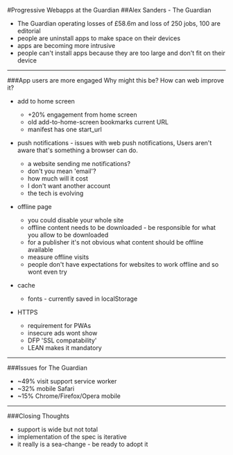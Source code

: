 #Progressive Webapps at the Guardian
##Alex Sanders - The Guardian

- The Guardian operating losses of £58.6m and loss of 250 jobs, 100 are editorial
- people are uninstall apps to make space on their devices
- apps are becoming more intrusive
- people can't install apps because they are too large and don't fit on their device

---

###App users are more engaged
Why might this be? How can web improve it?

- add to home screen
  - +20% engagement from home screen
  - old add-to-home-screen bookmarks current URL
  - manifest has one start_url
  
- push notifications - issues with web push notifications, Users aren't aware that's something a browser can do.
  - a website sending me notifications?
  - don't you mean 'email'?
  - how much will it cost
  - I don't want another account
  - the tech is evolving
  
- offline page
  - you could disable your whole site
  - offline content needs to be downloaded - be responsible for what you allow to be downloaded
  - for a publisher it's not obvious what content should be offline available
  - measure offline visits
  - people don't have expectations for websites to work offline and so wont even try
  
- cache
  - fonts - currently saved in localStorage

- HTTPS
  - requirement for PWAs
  - insecure ads wont show
  - DFP 'SSL compatability'
  - LEAN makes it mandatory

---
  
###Issues for The Guardian
  - ~49% visit support service worker
  - ~32% mobile Safari
  - ~15% Chrome/Firefox/Opera mobile
  
---

###Closing Thoughts
- support is wide but not total
- implementation of the spec is iterative
- it really is a sea-change - be ready to adopt it
